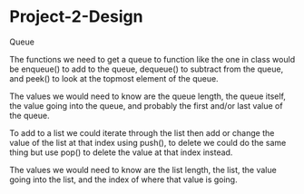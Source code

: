 # Project-2-Design

Queue

The functions we need to get a queue to function like the one in class would be enqueue() to add to the queue, dequeue() to subtract from the queue, and peek() to look at the topmost element of the queue.

The values we would need to know are the queue length, the queue itself, the value going into the queue, and probably the first and/or last value of the queue.

To add to a list we could iterate through the list then add or change the value of the list at that index using push(), to delete we could do the same thing but use pop() to delete the value at that index instead.

The values we would need to know are the list length, the list, the value going into the list, and the index of where that value is going.
